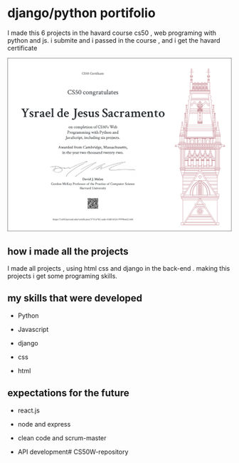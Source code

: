 # django/python portifolio 

I made this 6 projects in the havard course cs50 , web programing with python and js.
i submite and i passed in the course , and i get the havard certificate

![certificate  ](/CS50W.png)


## how i made all the projects

I made all projects , using html css and django in the back-end . making this projects 
i get some programing skills.

## my skills that were developed

- Python 

- Javascript 

- django

- css 

- html

## expectations for the future

- react.js 

- node and express

- clean code and scrum-master

- API development# CS50W-repository
